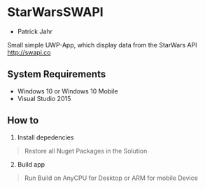 # StarWarsSWAPI
- Patrick Jahr

Small simple UWP-App, which display data from the StarWars API http://swapi.co

## System Requirements ##
- Windows 10 or Windows 10 Mobile
- Visual Studio 2015

## How to ##
1. Install depedencies 
> Restore all Nuget Packages in the Solution
    
2. Build app
> Run Build on AnyCPU for Desktop or ARM for mobile Device
